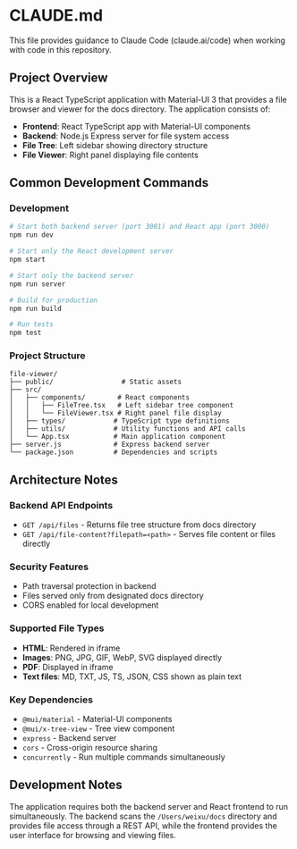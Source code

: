 # CLAUDE.md

This file provides guidance to Claude Code (claude.ai/code) when working with code in this repository.

## Project Overview

This is a React TypeScript application with Material-UI 3 that provides a file browser and viewer for the docs directory. The application consists of:

- **Frontend**: React TypeScript app with Material-UI components
- **Backend**: Node.js Express server for file system access
- **File Tree**: Left sidebar showing directory structure
- **File Viewer**: Right panel displaying file contents

## Common Development Commands

### Development
```bash
# Start both backend server (port 3001) and React app (port 3000)
npm run dev

# Start only the React development server
npm start

# Start only the backend server
npm run server

# Build for production
npm run build

# Run tests
npm test
```

### Project Structure
```
file-viewer/
├── public/                 # Static assets
├── src/
│   ├── components/        # React components
│   │   ├── FileTree.tsx   # Left sidebar tree component
│   │   └── FileViewer.tsx # Right panel file display
│   ├── types/            # TypeScript type definitions
│   ├── utils/            # Utility functions and API calls
│   └── App.tsx           # Main application component
├── server.js             # Express backend server
└── package.json          # Dependencies and scripts
```

## Architecture Notes

### Backend API Endpoints
- `GET /api/files` - Returns file tree structure from docs directory
- `GET /api/file-content?filepath=<path>` - Serves file content or files directly

### Security Features
- Path traversal protection in backend
- Files served only from designated docs directory
- CORS enabled for local development

### Supported File Types
- **HTML**: Rendered in iframe
- **Images**: PNG, JPG, GIF, WebP, SVG displayed directly
- **PDF**: Displayed in iframe
- **Text files**: MD, TXT, JS, TS, JSON, CSS shown as plain text

### Key Dependencies
- `@mui/material` - Material-UI components
- `@mui/x-tree-view` - Tree view component
- `express` - Backend server
- `cors` - Cross-origin resource sharing
- `concurrently` - Run multiple commands simultaneously

## Development Notes

The application requires both the backend server and React frontend to run simultaneously. The backend scans the `/Users/weixu/docs` directory and provides file access through a REST API, while the frontend provides the user interface for browsing and viewing files.
